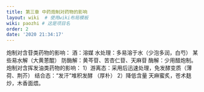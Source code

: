 ```yaml
---
title: 第三章 中药炮制对药物的影响
layout: wiki  # 使用wiki布局模板
wiki: paozhi # 这是项目名
order: 2
date: '2020 21:34:17'
---
```


炮制对含苷类药物的影响：
    酒：溶媒
    水处理：多易溶于水（少泡多润，白芍）
                某些易水解（大黄蒽醌）
    防酶解：黄芩苷、苦杏仁苷、天麻苷
    酶解：少用醋炮制。
    炮制对含挥发油类药物的影响：
          1）游离态：采用后迅速处理，免发酵变质（薄荷、荆芥）
               结合态：“发汗”堆积发酵 （厚朴）
          2）降低含量 天麻蜜炙，苍术麸炒，木香面煨。
